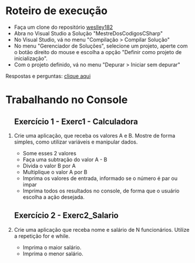 <h1>Roteiro de execução</h1>
<ul>
<li>Faça um clone do repositório <a href = "https://github.com/weslley182/MestreDosCodigosCSharp.git">weslley182</a></li>

<li>Abra no Visual Studio a Solução "MestreDosCodigosCSharp"</li>

<li>No Visual Studio, vá no menu "Compilação > Compilar Solução"</li>

<li>No menu "Gerenciador de Soluções", selecione um projeto, aperte com o botão direito do mouse e escolha a opção "Definir como projeto de inicialização".</li>

<li>Com o projeto definido, vá no menu "Depurar > Iniciar sem depurar"</li>
</ul>

Respostas e perguntas: <a href = "https://github.com/weslley182/MestreDosCodigosCSharp/blob/master/Respostas.md">clique aqui</a>

<h1>Trabalhando no Console</h1>
<ol>
<h2>Exercício 1 - Exerc1 - Calculadora</h2>
<li>Crie uma aplicação, que receba os valores A e B. Mostre de forma simples, como utilizar variáveis e manipular dados.</li>
  <ul>
    <li>Some esses 2 valores</li>
    <li>Faça uma subtração do valor A - B</li>
    <li>Divida o valor B por A</li>
    <li>Multiplique o valor A por B</li>
    <li>Imprima os valores de entrada, informado se o número é par ou impar</li>
    <li>Imprima todos os resultados no console, de forma que o usuário escolha a ação desejada.</li>
  </ul>
<h2>Exercício 2 - Exerc2_Salario</h2>  
<li>Crie uma aplicação que receba nome e salário de N funcionários. Utilize a repetição for e while.</li>
  <ul>
    <li>Imprima o maior salário.</li>
    <li>Imprima o menor salário.</li>
  </ul>
  
</ol>
